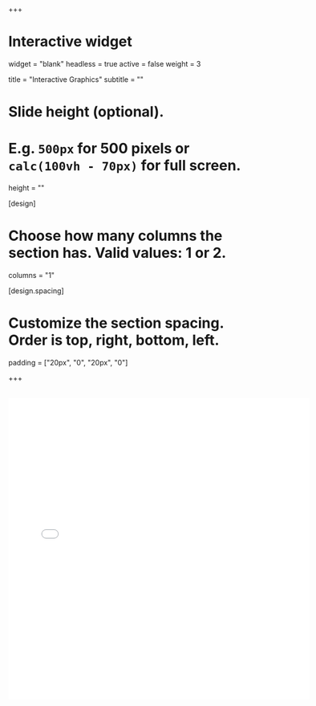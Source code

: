 +++
# Interactive widget
widget = "blank"
headless = true
active = false
weight = 3

title = "Interactive Graphics"
subtitle = ""

# Slide height (optional).
# E.g. `500px` for 500 pixels or `calc(100vh - 70px)` for full screen.
height = ""

[design]
  # Choose how many columns the section has. Valid values: 1 or 2.
  columns = "1"

[design.spacing]
  # Customize the section spacing. Order is top, right, bottom, left.
  padding = ["20px", "0", "20px", "0"]

+++

<br/>

<iframe height="600" width="600" frameborder="yes"
src="pondX_hc_sunburst.html"></iframe>

